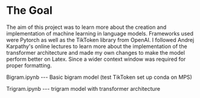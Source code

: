 # The Goal

The aim of this project was to learn more about the creation and implementation of machine learning in language models. Frameworks used were Pytorch as well as the TikToken library from OpenAI. I followed Andrej Karpathy's online lectures to learn more about the implementation of the transformer architecture and made my own changes to make the model perform better on Latex. Since a wider context window was required for proper formatting.

Bigram.ipynb --- Basic bigram model (test TikToken set up conda on MPS)

Trigram.ipynb --- trigram model with transformer architecture

